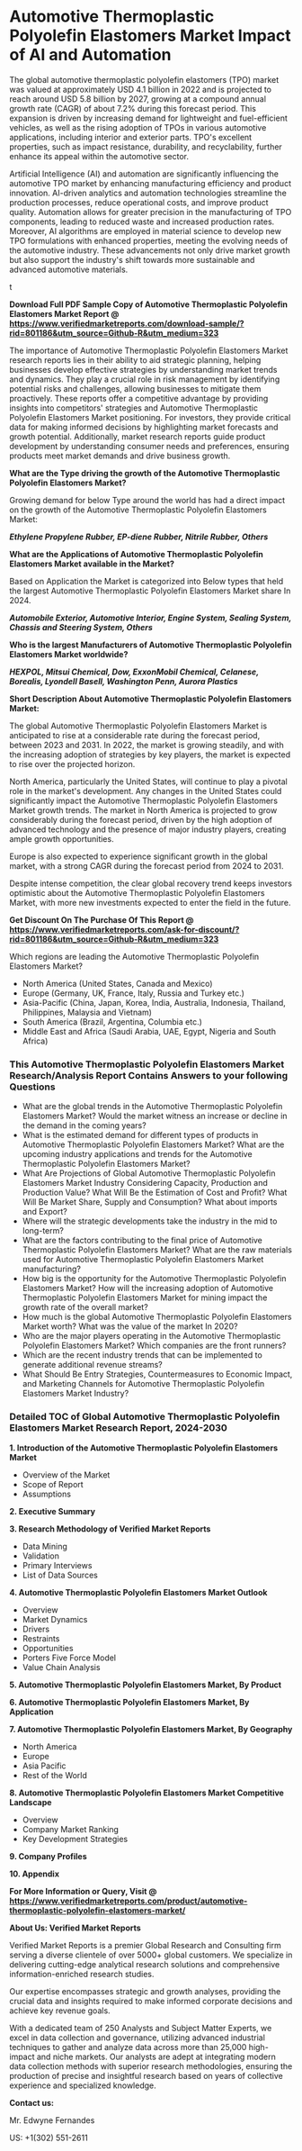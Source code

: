 <meta name="title" content="Global  Automotive Thermoplastic Polyolefin Elastomers Market Impact of AI and Automation"><meta name="description" content="  The global automotive thermoplastic polyolefin elastomers (TPO) market was valued at approximately USD 4.1 billion in 2022 and is projected to reach around USD 5.8 b"><meta name="title" content=" Automotive Thermoplastic Polyolefin Elastomers Market Size, Share, Scope, Trends, Growth, Opportunities, Analysis, Forecast"> <h1>Automotive Thermoplastic Polyolefin Elastomers Market Impact of AI and Automation</h1> <p>The global automotive thermoplastic polyolefin elastomers (TPO) market was valued at approximately USD 4.1 billion in 2022 and is projected to reach around USD 5.8 billion by 2027, growing at a compound annual growth rate (CAGR) of about 7.2% during this forecast period. This expansion is driven by increasing demand for lightweight and fuel-efficient vehicles, as well as the rising adoption of TPOs in various automotive applications, including interior and exterior parts. TPO's excellent properties, such as impact resistance, durability, and recyclability, further enhance its appeal within the automotive sector.</p> <p>Artificial Intelligence (AI) and automation are significantly influencing the automotive TPO market by enhancing manufacturing efficiency and product innovation. AI-driven analytics and automation technologies streamline the production processes, reduce operational costs, and improve product quality. Automation allows for greater precision in the manufacturing of TPO components, leading to reduced waste and increased production rates. Moreover, AI algorithms are employed in material science to develop new TPO formulations with enhanced properties, meeting the evolving needs of the automotive industry. These advancements not only drive market growth but also support the industry's shift towards more sustainable and advanced automotive materials.</p> t</p><p id="" class=""><strong>Download Full PDF Sample Copy of Automotive Thermoplastic Polyolefin Elastomers Market Report @ <a href="https://www.verifiedmarketreports.com/download-sample/?rid=801186&utm_source=Github-R&utm_medium=323" target="_blank">https://www.verifiedmarketreports.com/download-sample/?rid=801186&utm_source=Github-R&utm_medium=323</a></strong></p><p>The importance of&nbsp;Automotive Thermoplastic Polyolefin Elastomers Market research reports lies in their ability to aid strategic planning, helping businesses develop effective strategies by understanding market trends and dynamics. They play a crucial role in risk management by identifying potential risks and challenges, allowing businesses to mitigate them proactively. These reports offer a competitive advantage by providing insights into competitors' strategies and Automotive Thermoplastic Polyolefin Elastomers Market positioning. For investors, they provide critical data for making informed decisions by highlighting market forecasts and growth potential. Additionally, market research reports guide product development by understanding consumer needs and preferences, ensuring products meet market demands and drive business growth.</p><p><strong>What are the&nbsp;Type driving the growth of the Automotive Thermoplastic Polyolefin Elastomers Market?</strong></p><p id="" class="">Growing demand for below Type around the world has had a direct impact on the growth of the Automotive Thermoplastic Polyolefin Elastomers Market:</p><em><strong>Ethylene Propylene Rubber, EP-diene Rubber, Nitrile Rubber, Others</strong></em></p><strong>What are the&nbsp;Applications&nbsp;of Automotive Thermoplastic Polyolefin Elastomers Market available in the Market?</strong></p><p id="" class="">Based on Application the Market is categorized into Below types that held the largest Automotive Thermoplastic Polyolefin Elastomers Market share In 2024.</p><em><strong>Automobile Exterior, Automotive Interior, Engine System, Sealing System, Chassis and Steering System, Others</strong></em></p><strong>Who is the largest Manufacturers of Automotive Thermoplastic Polyolefin Elastomers Market worldwide?</strong></p><p><em><strong>HEXPOL, Mitsui Chemical, Dow, ExxonMobil Chemical, Celanese, Borealis, Lyondell Basell, Washington Penn, Aurora Plastics</strong></em></p><p id="" class=""><strong>Short Description About Automotive Thermoplastic Polyolefin Elastomers Market:</strong></p><p>The global Automotive Thermoplastic Polyolefin Elastomers Market is anticipated to rise at a considerable rate during the forecast period, between 2023 and 2031. In 2022, the market is growing steadily, and with the increasing adoption of strategies by key players, the market is expected to rise over the projected horizon.</p><p>North America, particularly the United States, will continue to play a pivotal role in the market's development. Any changes in the United States could significantly impact the Automotive Thermoplastic Polyolefin Elastomers Market growth trends. The market in North America is projected to grow considerably during the forecast period, driven by the high adoption of advanced technology and the presence of major industry players, creating ample growth opportunities.</p><p>Europe is also expected to experience significant growth in the global market, with a strong CAGR during the forecast period from 2024 to 2031.</p><p>Despite intense competition, the clear global recovery trend keeps investors optimistic about the Automotive Thermoplastic Polyolefin Elastomers Market, with more new investments expected to enter the field in the future.</p><p id="" class=""><strong>Get Discount On The Purchase Of This Report @ <a href="https://www.verifiedmarketreports.com/ask-for-discount/?rid=801186&utm_source=Github-R&utm_medium=323" target="_blank">https://www.verifiedmarketreports.com/ask-for-discount/?rid=801186&utm_source=Github-R&utm_medium=323</a></strong></p>Which regions are leading the Automotive Thermoplastic Polyolefin Elastomers Market?</p><ul><li>North America (United States, Canada and Mexico)</li><li>Europe (Germany, UK, France, Italy, Russia and Turkey etc.)</li><li>Asia-Pacific (China, Japan, Korea, India, Australia, Indonesia, Thailand, Philippines, Malaysia and Vietnam)</li><li>South America (Brazil, Argentina, Columbia etc.)</li><li>Middle East and Africa (Saudi Arabia, UAE, Egypt, Nigeria and South Africa)</li></ul><h3 id="" class="">This Automotive Thermoplastic Polyolefin Elastomers Market Research/Analysis Report Contains Answers to your following Questions</h3><ul><li>What are the global trends in the Automotive Thermoplastic Polyolefin Elastomers Market? Would the market witness an increase or decline in the demand in the coming years?</li><li>What is the estimated demand for different types of products in Automotive Thermoplastic Polyolefin Elastomers Market? What are the upcoming industry applications and trends for the Automotive Thermoplastic Polyolefin Elastomers Market?</li><li>What Are Projections of Global Automotive Thermoplastic Polyolefin Elastomers Market Industry Considering Capacity, Production and Production Value? What Will Be the Estimation of Cost and Profit? What Will Be Market Share, Supply and Consumption? What about imports and Export?</li><li>Where will the strategic developments take the industry in the mid to long-term?</li><li>What are the factors contributing to the final price of Automotive Thermoplastic Polyolefin Elastomers Market? What are the raw materials used for Automotive Thermoplastic Polyolefin Elastomers Market manufacturing?</li><li>How big is the opportunity for the Automotive Thermoplastic Polyolefin Elastomers Market? How will the increasing adoption of Automotive Thermoplastic Polyolefin Elastomers Market for mining impact the growth rate of the overall market?</li><li>How much is the global Automotive Thermoplastic Polyolefin Elastomers Market worth? What was the value of the market In 2020?</li><li>Who are the major players operating in the Automotive Thermoplastic Polyolefin Elastomers Market? Which companies are the front runners?</li><li>Which are the recent industry trends that can be implemented to generate additional revenue streams?</li><li>What Should Be Entry Strategies, Countermeasures to Economic Impact, and Marketing Channels for Automotive Thermoplastic Polyolefin Elastomers Market Industry?</li></ul><h3 id="" class="">Detailed TOC of Global Automotive Thermoplastic Polyolefin Elastomers Market Research Report, 2024-2030</h3><p id="" class=""><strong>1. Introduction of the Automotive Thermoplastic Polyolefin Elastomers Market</strong></p><ul><li>Overview of the Market</li><li>Scope of Report</li><li>Assumptions</li></ul><p id="" class=""><strong>2. Executive Summary</strong></p><p id="" class=""><strong>3. Research Methodology of Verified Market Reports</strong></p><ul><li>Data Mining</li><li>Validation</li><li>Primary Interviews</li><li>List of Data Sources</li></ul><p id="" class=""><strong>4. Automotive Thermoplastic Polyolefin Elastomers Market Outlook</strong></p><ul><li>Overview</li><li>Market Dynamics</li><li>Drivers</li><li>Restraints</li><li>Opportunities</li><li>Porters Five Force Model</li><li>Value Chain Analysis</li></ul><p id="" class=""><strong>5. Automotive Thermoplastic Polyolefin Elastomers Market, By Product</strong></p><p id="" class=""><strong>6. Automotive Thermoplastic Polyolefin Elastomers Market, By Application</strong></p><p id="" class=""><strong>7. Automotive Thermoplastic Polyolefin Elastomers Market, By Geography</strong></p><ul><li>North America</li><li>Europe</li><li>Asia Pacific</li><li>Rest of the World</li></ul><p id="" class=""><strong>8. Automotive Thermoplastic Polyolefin Elastomers Market Competitive Landscape</strong></p><ul><li>Overview</li><li>Company Market Ranking</li><li>Key Development Strategies</li></ul><p id="" class=""><strong>9. Company Profiles</strong></p><p id="" class=""><strong>10. Appendix</strong></p><p id="" class=""><strong>For More Information or Query, Visit @ <a href="https://www.verifiedmarketreports.com/product/automotive-thermoplastic-polyolefin-elastomers-market/" target="_blank">https://www.verifiedmarketreports.com/product/automotive-thermoplastic-polyolefin-elastomers-market/</a></strong></p><p id="" class=""><strong>About Us: Verified Market Reports</strong></p><p id="" class="">Verified Market Reports is a premier Global Research and Consulting firm serving a diverse clientele of over 5000+ global customers. We specialize in delivering cutting-edge analytical research solutions and comprehensive information-enriched research studies.</p><p id="" class="">Our expertise encompasses strategic and growth analyses, providing the crucial data and insights required to make informed corporate decisions and achieve key revenue goals.</p><p id="" class="">With a dedicated team of 250 Analysts and Subject Matter Experts, we excel in data collection and governance, utilizing advanced industrial techniques to gather and analyze data across more than 25,000 high-impact and niche markets. Our analysts are adept at integrating modern data collection methods with superior research methodologies, ensuring the production of precise and insightful research based on years of collective experience and specialized knowledge.</p><p id="" class=""><strong>Contact us:</strong></p><p id="" class="">Mr. Edwyne Fernandes</p><p id="" class="">US: +1(302) 551-2611</p>